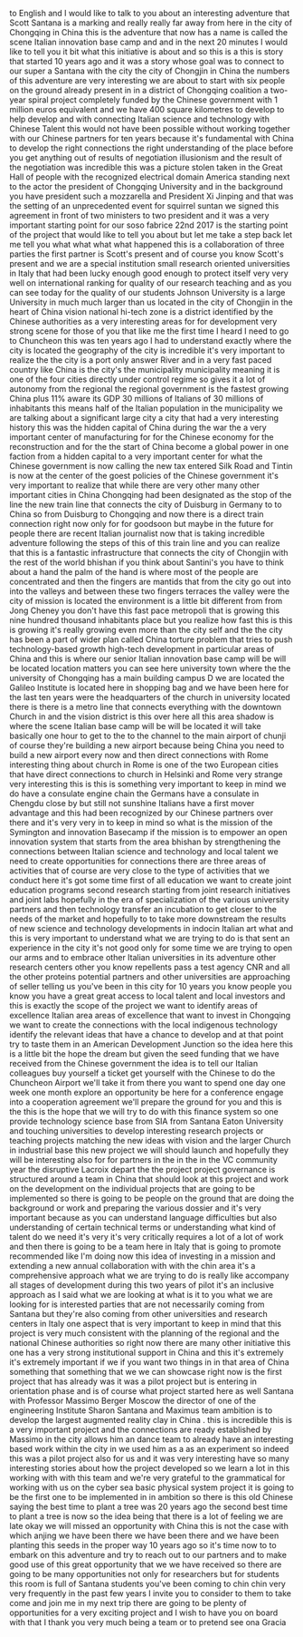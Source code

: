 
to English and I would like to talk to
you about an interesting adventure that
Scott Santana is a marking and really
really far away from here in the city of
Chongqing in China this is the adventure
that now has a name is called the scene
Italian innovation base camp and and in
the next 20 minutes I would like to tell
you it bit what this initiative is about
and so this is a this is story that
started 10 years ago and it was a story
whose goal was to connect to our super a
Santana with the city the city of
Chongjin
in China the numbers of this adventure
are very interesting we are about to
start with six people on the ground
already present in in a district of
Chongqing coalition a two-year spiral
project completely funded by the Chinese
government with 1 million euros
equivalent and we have 400 square
kilometres to develop to help develop
and with connecting Italian science and
technology with Chinese Talent
this would not have been possible
without
working together with our Chinese
partners for ten years because it&#39;s
fundamental with China to develop the
right connections the right
understanding of the place before you
get anything out of results of
negotiation illusionism and the result
of the negotiation was incredible
this was a picture stolen taken in the
Great Hall of people with the recognized
electrical domain America standing next
to the actor the president of Chongqing
University and in the background you
have president such a mozzarella and
President Xi Jinping and that was the
setting of an unprecedented event for
squirrel suntan we signed this agreement
in front of two ministers to two
president and it was a very important
starting point for our soso fabrice 22nd
2017 is the starting point of the
project that would like to tell you
about but let me take a step back let me
tell you what what what what happened
this is a collaboration of three parties
the first partner is Scott&#39;s present and
of course you know Scott&#39;s present and
we are a special institution small
research oriented universities in Italy
that had been lucky enough good enough
to protect itself very very well on
international ranking for quality of our
research teaching and as you can see
today
for the quality of our students Johnson
University is a large University in much
much larger than us located in the city
of Chongjin in the heart of China vision
national hi-tech zone is a district
identified by the Chinese authorities as
a very interesting areas for for
development very strong scene for those
of you that like me the first time I
heard I need to go to Chuncheon this was
ten years ago I had to understand
exactly where the city is located the
geography of the city is incredible it&#39;s
very important to realize the the city
is a port only answer River and in a
very fast paced country like China is
the city&#39;s the municipality municipality
meaning it is one of the four cities
directly under control regime so gives
it a lot of autonomy from the regional
the regional government is the fastest
growing China plus 11% aware its GDP 30
millions of Italians of 30 millions of
inhabitants this means half of the
Italian population in the municipality
we are talking about a significant large
city a city that had a very interesting
history this was the hidden capital of
China during the war the a very
important center of manufacturing for
for the Chinese economy for the
reconstruction and for the the start of
China become a global power in one
faction from a hidden capital to a very
important center for what the Chinese
government is now calling the new tax
entered Silk Road and Tintin is now at
the center of the goest policies of the
Chinese government it&#39;s very important
to realize that while there are very
other many other important cities in
China
Chongqing had been designated as the
stop of the line the new train line that
connects the city of Duisburg in Germany
to to China
so from Duisburg to Chongqing and now
there is a direct train connection right
now only for for goodsoon but maybe in
the future for people there are recent
Italian journalist now that is taking
incredible adventure following the steps
of this of this train line and you can
realize that this is a fantastic
infrastructure that connects the city of
Chongjin with the rest of the world
bhishan if you think about Santini&#39;s you
have to think about a hand the palm of
the hand is where most of the people are
concentrated and then the fingers are
mantids that from the city go out into
into the valleys and between these two
fingers terraces the valley were the
city of mission is located the
environment is a little bit different
from from Jong Cheney you don&#39;t have
this fast pace metropoli that is growing
this nine hundred thousand inhabitants
place but you realize how fast this is
this is growing it&#39;s really growing even
more than the city self and
the the city has been a part of wider
plan called China torture problem that
tries to push technology-based growth
high-tech development in particular
areas of China and this is where our
senior Italian innovation base camp will
be will be located location matters you
can see here university town where the
the university of Chongqing has a main
building campus D we are located the
Galileo Institute is located here in
shopping bag and we have been here for
the last ten years were the headquarters
of the church in university located
there is there is a metro line that
connects everything with the downtown
Church in and the vision district is
this over here all this area shadow is
where the scene Italian base camp will
be will be located it will take
basically one hour to get to the to the
channel to the main airport of chunji of
course they&#39;re building a new airport
because being China you need to build a
new airport every now and then direct
connections with Rome interesting thing
about church in Rome is one of the two
European cities that have direct
connections to church in Helsinki and
Rome very strange very interesting this
is this is something very important to
keep in mind we do have a consulate
engine chain the Germans have a
consulate in Chengdu close by but still
not sunshine Italians have a first mover
advantage and this had been recognized
by our Chinese partners over there and
it&#39;s very very in
to keep in mind so what is the mission
of the Symington and innovation Basecamp
if the mission is to empower an open
innovation system that starts from the
area bhishan by strengthening the
connections between Italian science and
technology and local talent we need to
create opportunities for connections
there are three areas of activities that
of course are very close to the type of
activities that we conduct here it&#39;s got
some time first of all education we want
to create joint education programs
second research starting from joint
research initiatives and joint labs
hopefully in the era of specialization
of the various university partners and
then technology transfer an incubation
to get closer to the needs of the market
and hopefully to to take more downstream
the results of new science and
technology developments in indocin
Italian art what and this is very
important to understand what we are
trying to do is that sent an experience
in the city it&#39;s not good only for some
time we are trying to open our arms and
to embrace other Italian universities in
its adventure other research centers
other you know repellents pass a test
agency CNR and all the other proteins
potential partners and other
universities are approaching of seller
telling us you&#39;ve been in this city for
10 years you know people you know you
have
a great great access to local talent and
local investors and this is exactly the
scope of the project we want to identify
areas of excellence Italian area areas
of excellence that want to invest in
Chongqing we want to create the
connections with the local indigenous
technology identify the relevant ideas
that have a chance to develop and at
that point try to taste them in an
American Development Junction so the
idea here this is a little bit the hope
the dream but given the seed funding
that we have received from the Chinese
government
the idea is to tell our Italian
colleagues buy yourself a ticket get
yourself with the Chinese to do the
Chuncheon Airport we&#39;ll take it from
there you want to spend one day one week
one month explore an opportunity be here
for a conference engage into a
cooperation agreement we&#39;ll prepare the
ground for you and this is the this is
the hope that we will try to do with
this finance system so one provide
technology science base from SIA from
Santana Eaton University and touching
universities to develop interesting
research projects or teaching projects
matching the new ideas with vision and
the larger Church in industrial base
this new project we will should launch
and hopefully they will be interesting
also for for partners in the in the in
the VC
community year the disruptive Lacroix
depart the the project project
governance is structured around a team
in China that should look at this
project and work on the development on
the individual projects that are going
to be implemented so there is going to
be people on the ground that are doing
the background or work and preparing the
various dossier and it&#39;s very important
because as you can understand language
difficulties but also understanding of
certain technical terms or understanding
what kind of talent do we need it&#39;s very
it&#39;s very critically requires a lot of a
lot of work and then there is going to
be a team here in Italy that is going to
promote recommended like I&#39;m doing now
this idea of investing in a mission and
extending a new annual collaboration
with with the chin area it&#39;s a
comprehensive approach what we are
trying to do is really like accompany
all stages of development during this
two years of pilot it&#39;s an inclusive
approach as I said what we are looking
at what is it to you what we are looking
for is interested parties that are not
necessarily coming from Santana but
they&#39;re also coming from other
universities and research centers in
Italy one aspect that is very important
to keep in mind that this project is
very much consistent with the planning
of the regional and the national Chinese
authorities so right now there are many
other initiative this one has a very
strong institutional support in China
and this it&#39;s extremely it&#39;s extremely
important if we if you want
two things in in that area of China
something that something that we we can
showcase right now is the first project
that has already was it was a pilot
project but is entering in orientation
phase and is of course what project
started here as well Santana with
Professor Massimo Berger Moscow the
director of one of the engineering
Institute Sharon Santana and Maximus
team ambition is to develop the largest
augmented reality clay in China
. this is incredible this is a very
important project and the connections
are ready established by Massimo in the
city allows him an dance team to already
have an interesting based work within
the city in we used him as a as an
experiment so indeed this was a pilot
project also for us and it was very
interesting have so many interesting
stories about how the project developed
so we learn a lot in this working with
with this team and we&#39;re very grateful
to the grammatical for working with us
on the cyber sea basic physical system
project it is going to be the first one
to be implemented in in ambition so
there is this old Chinese saying
the best time to plant a tree was 20
years ago the second best time to plant
a tree is now so the idea being that
there is a lot of feeling we are late
okay we will missed an opportunity with
China this is not the case with which
anjing we have been there we have been
there and we have been planting this
seeds in the proper way 10 years ago so
it&#39;s time now to to embark on this
adventure and try to reach out to our
partners and to make good use of this
great opportunity that we we have
received so there are going to be many
opportunities not only for researchers
but for students this room is full of
Santana students you&#39;ve been coming to
chin chin very very frequently in the
past few years I invite you to consider
to them to take come and join me in my
next trip there are going to be plenty
of opportunities for a very exciting
project and I wish to have you on board
with that I thank you very much being a
team or to pretend see ona
Gracia
